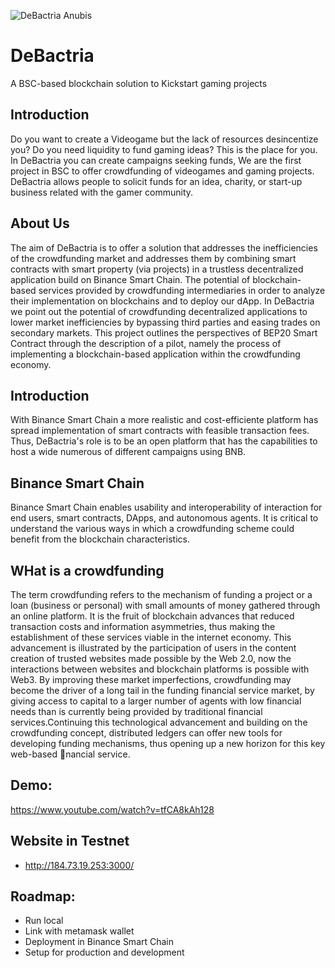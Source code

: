 ![DeBactria Anubis](https://user-images.githubusercontent.com/35211170/108641592-012ec900-746e-11eb-9663-c0c0bb8650e2.png)

# DeBactria
A BSC-based blockchain solution to Kickstart gaming projects

## Introduction

Do you want to create a Videogame but the lack of resources desincentize you? Do you need liquidity to fund gaming ideas? This is the place for you. 
In DeBactria you can create campaigns seeking funds, We are the first project in BSC to offer crowdfunding of videogames and gaming projects. DeBactria allows people to solicit funds for an idea, charity, or start-up business related with the gamer community. 

## About Us
The aim of DeBactria is to offer a solution that addresses the inefficiencies of the crowdfunding market and addresses them by combining smart contracts with smart property (via projects) in a trustless decentralized application build on Binance Smart Chain. The potential of blockchain-based services provided by crowdfunding intermediaries in order to analyze their implementation on blockchains and to deploy our dApp. In DeBactria we point out the potential of crowdfunding decentralized applications to lower market inefficiencies by bypassing third parties and easing trades on secondary markets. This project outlines the perspectives of BEP20 Smart Contract through the description of a pilot, namely the process of implementing a blockchain-based application within the crowdfunding economy.

## Introduction
With Binance Smart Chain a more realistic and cost-efficiente platform has spread implementation of smart contracts with feasible transaction fees. Thus, DeBactria's role is to be an open platform that has the capabilities to host a wide numerous of different campaigns using BNB.

## Binance Smart Chain
Binance Smart Chain enables usability and interoperability of interaction for end users, smart contracts, DApps, and autonomous agents. It is critical to understand the various ways in which a crowdfunding scheme could benefit from the blockchain characteristics. 

## WHat is a crowdfunding
The term crowdfunding refers to the mechanism of funding a project or a loan (business or personal) with small amounts of money gathered through an online platform. It is the fruit of blockchain advances that reduced transaction costs and information asymmetries, thus making the establishment of these services viable in the internet economy. This advancement is illustrated by the participation of users in the content creation of trusted websites made possible by the Web 2.0, now the interactions between websites and blockchain platforms is possible with Web3. By improving these market imperfections, crowdfunding may become the driver of a long tail in the funding financial service market, by giving access to capital to a larger number of agents with low financial needs than is currently being provided by traditional financial services.Continuing this technological advancement and building on the crowdfunding concept, distributed ledgers can offer new tools for developing funding mechanisms, thus opening up a new horizon for this key web-based nancial service.

## Demo:

https://www.youtube.com/watch?v=tfCA8kAh128

## Website in Testnet
- http://184.73.19.253:3000/ 

## Roadmap:
- Run local
- Link with metamask wallet
- Deployment in Binance Smart Chain
- Setup for production and development
